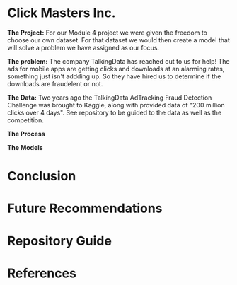 # Click Masters Inc.


**The Project:** For our Module 4 project we were given the freedom to choose our own dataset. For that dataset we would then create a model that will solve a problem we have assigned as our focus.

**The problem:** The company TalkingData has reached out to us for help! The ads for  mobile apps are getting clicks and downloads at an alarming rates, something just isn't addding up. So they have hired us to determine if the downloads are fraudelent or not. 


**The Data:** Two years ago the TalkingData AdTracking Fraud Detection Challenge was brought to Kaggle, along with provided data of "200 million clicks over 4 days". See repository to be guided to the data as well as the competition.   


**The Process**


**The Models**


# Conclusion

# Future Recommendations 

# Repository Guide 

# References 
